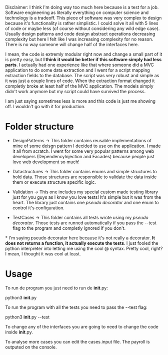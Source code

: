 Disclaimer: I think I'm doing way too much here because is a test for a job. Software engineering as literally everything on computer science and technology is a tradeoff.
This piece of software was very complex to design because it's functionality is rather simplistic. I could solve it all with 5 lines of code or maybe less (of course without considering any wild edge case). Usually design patterns and code design abstract operations decreasing complexity but here I felt like I was increasing complexity for no reason. There is no way someone will change half of the interfaces here.

I mean, the code is extremly modular right now and change a small part of it is pretty easy, but <b>I think it would be better if this software simply had less parts</b>.
I actually had one experience like that where someone did a MVC application to do some data extraction and I went for a script mapping extraction fields to the database. The script was very robust and simple as it was just a couple lines of code. When the extraction format changed it completly broke at least half of the MVC application. The models simply didn't work anymore but my script could have survived the process.

I am just saying sometimes less is more and this code is just me showing off. I wouldn't go with it for production.

# Folder structure

- DesignPatterns -> This folder contains reusable implementations of mine of some deisgn pattern I decided to use on the application. I made it all from scratch. I went for some very popular patterns among web developers (DependencyInjection and Facades) because people just love web development so much!

- Datastructures -> This folder contains enums and simple structures to hold data. Those structures are responsible to validate the data inside them or execute structure specific logic.

- Validation -> This one includes my special custom made testing library just for you guys as I know you love tests! It's simple but it was from the heart. The library just contains one *pseudo decorator* and one enum to control it's configuration.

- TestCases -> This folder contains all tests wrote using my *pseudo decorator*. Those tests are runned automatically if you pass the --test flag to the program and completly ignored if you don't.

\* I'm saying pseudo decorator here because it's not really a 
decorator. <b>It does not returns a function, it actually execute the tests</b>. I just fooled the python interpreter into letting me using the cool @ syntax. Pretty cool, right? I mean, I thought it was cool at least.

# Usage
To run de program you just need to run de __init__.py:

python3 __init__.py

To run the program with all the tests you need to pass the --test flag:

python3 __init__.py --test

To change any of the interfaces you are going to need to change the code inside __init__.py. 

To analyse more cases you can edit the cases.input file. The payroll is outputed on the console.